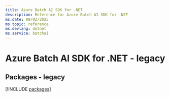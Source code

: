 ```yaml
---
title: Azure Batch AI SDK for .NET
description: Reference for Azure Batch AI SDK for .NET
ms.date: 09/02/2025
ms.topic: reference
ms.devlang: dotnet
ms.service: batchai
---
```

# Azure Batch AI SDK for .NET - legacy
## Packages - legacy
[!INCLUDE [packages](batch-ai-index.md)]